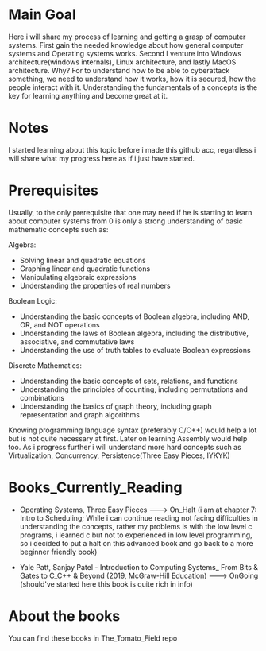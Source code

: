 # Main Goal
Here i will share my process of learning and getting a grasp of computer systems. First gain the needed knowledge about how general computer systems and Operating systems works.
Second I venture into Windows architecture(windows internals), Linux architecture, and lastly MacOS architecture. Why? For to understand how to be able to cyberattack something, we need to understand how it works,
how it is secured, how the people interact with it. Understanding the fundamentals of a concepts is the key for learning anything and become great at it.

# Notes
I started learning about this topic before i made this github acc, regardless i will share what my progress here as if i just have started.

# Prerequisites  
Usually, to the only prerequisite that one may need if he is starting to learn about computer systems from 0 is only a strong understanding of basic mathematic concepts such as:

Algebra:

- Solving linear and quadratic equations
- Graphing linear and quadratic functions
-  Manipulating algebraic expressions
-   Understanding the properties of real numbers

Boolean Logic:

- Understanding the basic concepts of Boolean algebra, including AND, OR, and NOT operations
- Understanding the laws of Boolean algebra, including the distributive, associative, and commutative laws
- Understanding the use of truth tables to evaluate Boolean expressions

Discrete Mathematics:

- Understanding the basic concepts of sets, relations, and functions
- Understanding the principles of counting, including permutations and combinations
- Understanding the basics of graph theory, including graph representation and graph algorithms

Knowing programming language syntax (preferably C/C++) would help a lot but is not quite necessary at first. Later on learning Assembly would help too.
As i progress further i will understand more hard concepts such as Virtualization, Concurrency, Persistence(Three Easy Pieces, IYKYK)

# Books_Currently_Reading
- Operating Systems, Three Easy Pieces ---> On_Halt (i am at chapter 7: Intro to Scheduling; While i can continue reading  not facing difficulties in understanding the concepts, rather my problems is with the low   level c programs, i learned c but not to experienced in low level programming, so i decided to put a halt  on this advanced book and go back to a more beginner friendly book)

- Yale Patt, Sanjay Patel - Introduction to Computing Systems_ From Bits & Gates to C_C++ & Beyond (2019, McGraw-Hill Education) ---> OnGoing (should've started here this book is quite rich in info)

# About the books 
You can find these books in The_Tomato_Field repo
